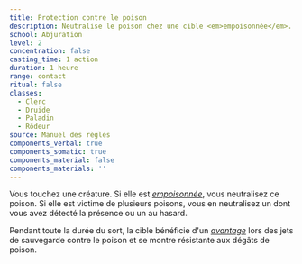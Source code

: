 ```yaml
---
title: Protection contre le poison
description: Neutralise le poison chez une cible <em>empoisonnée</em>.
school: Abjuration
level: 2
concentration: false
casting_time: 1 action
duration: 1 heure
range: contact
ritual: false
classes:
  - Clerc
  - Druide
  - Paladin
  - Rôdeur
source: Manuel des règles
components_verbal: true
components_somatic: true
components_material: false
components_materials: ''
---
```

Vous touchez une créature. Si elle est [_empoisonnée_](/gerer-la-sante-du-personnage/#empoisonne), vous neutralisez ce poison. Si elle est victime de plusieurs poisons, vous en neutralisez un dont vous avez détecté la présence ou un au hasard.

Pendant toute la durée du sort, la cible bénéficie d'un [_avantage_](/utiliser-les-caracteristiques/#avantage-et-desavantage) lors des jets de sauvegarde contre le poison et se montre résistante aux dégâts de poison.
